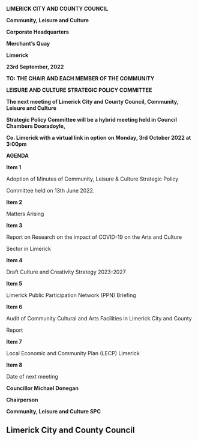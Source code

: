 **LIMERICK CITY AND COUNTY COUNCIL**

**Community, Leisure and Culture**

**Corporate Headquarters**

**Merchant’s Quay**

**Limerick**

**23rd September, 2022**

**TO: THE CHAIR AND EACH MEMBER OF THE COMMUNITY**

**LEISURE AND CULTURE STRATEGIC POLICY COMMITTEE**

**The next meeting of Limerick City and County Council, Community, Leisure and Culture**

**Strategic Policy Committee will be a hybrid meeting held in Council Chambers Dooradoyle,**

**Co. Limerick with a virtual link in option on Monday, 3rd** **October 2022 at 3:00pm**

**AGENDA**

**Item 1**

Adoption of Minutes of Community, Leisure & Culture Strategic Policy

Committee held on 13th June 2022.

**Item 2**

Matters Arising

**Item 3**

Report on Research on the impact of COVID-19 on the Arts and Culture

Sector in Limerick

**Item 4**

Draft Culture and Creativity Strategy 2023-2027

**Item 5**

Limerick Public Participation Network (PPN) Briefing

**Item 6**

Audit of Community Cultural and Arts Facilities in Limerick City and County

Report

**Item 7**

Local Economic and Community Plan (LECP) Limerick

**Item 8**

Date of next meeting

**Councillor Michael Donegan**

**Chairperson**

**Community, Leisure and Culture SPC**

**Limerick City and County Council**
---
